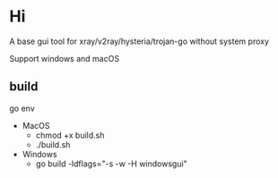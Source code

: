 # Hi
A base gui tool for xray/v2ray/hysteria/trojan-go without system proxy 

Support windows and macOS

## build
go env
  - MacOS 
    - chmod +x build.sh
    - ./build.sh
  - Windows 
    - go build  -ldflags="-s -w -H windowsgui"

